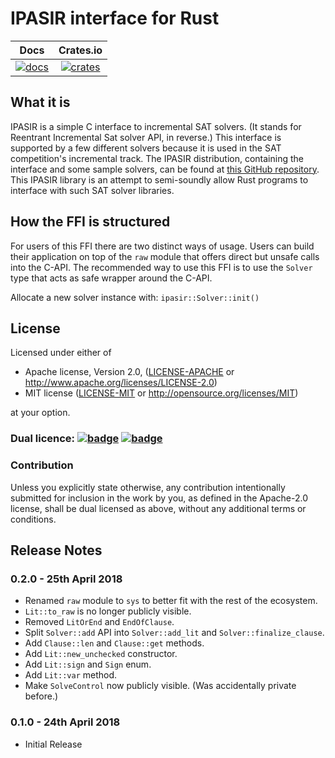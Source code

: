 # IPASIR interface for Rust

|       Docs        |       Crates.io      |
|:-----------------:|:--------------------:|
| [![docs][1]][2]   | [![crates][3]][4]    |

## What it is

IPASIR is a simple C interface to incremental SAT solvers.
(It stands for Reentrant Incremental Sat solver API, in reverse.)
This interface is supported by a few different solvers because it is used in the SAT competition's incremental track.
The IPASIR distribution, containing the interface and some sample solvers,
can be found at [this GitHub repository](https://github.com/biotomas/ipasir).
This IPASIR library is an attempt to semi-soundly allow Rust programs to interface with such SAT solver libraries.

## How the FFI is structured

For users of this FFI there are two distinct ways of usage.
Users can build their application on top of the `raw` module that offers direct but unsafe calls
into the C-API.
The recommended way to use this FFI is to use the `Solver` type that acts as safe wrapper around
the C-API.

Allocate a new solver instance with: `ipasir::Solver::init()`

## License

Licensed under either of

 * Apache license, Version 2.0, ([LICENSE-APACHE](LICENSE-APACHE) or http://www.apache.org/licenses/LICENSE-2.0)
 * MIT license ([LICENSE-MIT](LICENSE-MIT) or http://opensource.org/licenses/MIT)

at your option.

### Dual licence: [![badge][license-mit-badge]](LICENSE-MIT) [![badge][license-apache-badge]](LICENSE-APACHE)

### Contribution

Unless you explicitly state otherwise, any contribution intentionally submitted
for inclusion in the work by you, as defined in the Apache-2.0 license, shall be dual licensed as above, without any
additional terms or conditions.

[license-mit-badge]: https://img.shields.io/badge/license-MIT-blue.svg
[license-apache-badge]: https://img.shields.io/badge/license-APACHE-orange.svg

## Release Notes

### 0.2.0 - 25th April 2018

- Renamed `raw` module to `sys` to better fit with the rest of the ecosystem.
- `Lit::to_raw` is no longer publicly visible.
- Removed `LitOrEnd` and `EndOfClause`.
- Split `Solver::add` API into `Solver::add_lit` and `Solver::finalize_clause`.
- Add `Clause::len` and `Clause::get` methods.
- Add `Lit::new_unchecked` constructor.
- Add `Lit::sign` and `Sign` enum.
- Add `Lit::var` method.
- Make `SolveControl` now publicly visible. (Was accidentally private before.)

### 0.1.0 - 24th April 2018

- Initial Release

[1]: https://docs.rs/ipasir/badge.svg
[2]: https://docs.rs/ipasir/
[3]: https://img.shields.io/crates/v/ipasir.svg
[4]: https://crates.io/crates/ipasir/
